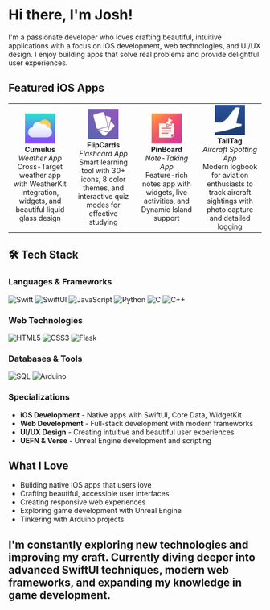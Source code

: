 # Hi there, I'm Josh! 

I'm a passionate developer who loves crafting beautiful, intuitive applications with a focus on iOS development, web technologies, and UI/UX design. I enjoy building apps that solve real problems and provide delightful user experiences.

##  Featured iOS Apps

<table>
<tr>
<td align="center" width="25%">
<img src="App_Icons/Cumulus.png" width="60" height="60"><br>
<strong>Cumulus</strong><br>
<em>Weather App</em><br>
Cross-Target weather app with WeatherKit integration, widgets, and beautiful liquid glass design
</td>
<td align="center" width="25%">
<img src="App_Icons/FlipCards.png" width="60" height="60"><br>
<strong>FlipCards</strong><br>
<em>Flashcard App</em><br>
Smart learning tool with 30+ icons, 8 color themes, and interactive quiz modes for effective studying
</td>
<td align="center" width="25%">
<img src="App_Icons/PinBoard.png" width="60" height="60"><br>
<strong>PinBoard</strong><br>
<em>Note-Taking App</em><br>
Feature-rich notes app with widgets, live activities, and Dynamic Island support
</td>
<td align="center" width="25%">
<img src="App_Icons/TailTag.png" width="60" height="60"><br>
<strong>TailTag</strong><br>
<em>Aircraft Spotting App</em><br>
Modern logbook for aviation enthusiasts to track aircraft sightings with photo capture and detailed logging
</td>
</tr>
</table>

## 🛠 Tech Stack

### Languages & Frameworks
![Swift](https://img.shields.io/badge/Swift-FA7343?style=for-the-badge&logo=swift&logoColor=white)
![SwiftUI](https://img.shields.io/badge/SwiftUI-007ACC?style=for-the-badge&logo=swift&logoColor=white)
![JavaScript](https://img.shields.io/badge/JavaScript-F7DF1E?style=for-the-badge&logo=javascript&logoColor=black)
![Python](https://img.shields.io/badge/Python-3776AB?style=for-the-badge&logo=python&logoColor=white)
![C](https://img.shields.io/badge/C-00599C?style=for-the-badge&logo=c&logoColor=white)
![C++](https://img.shields.io/badge/C++-00599C?style=for-the-badge&logo=c%2B%2B&logoColor=white)

### Web Technologies
![HTML5](https://img.shields.io/badge/HTML5-E34F26?style=for-the-badge&logo=html5&logoColor=white)
![CSS3](https://img.shields.io/badge/CSS3-1572B6?style=for-the-badge&logo=css3&logoColor=white)
![Flask](https://img.shields.io/badge/Flask-000000?style=for-the-badge&logo=flask&logoColor=white)

### Databases & Tools
![SQL](https://img.shields.io/badge/SQL-4479A1?style=for-the-badge&logo=mysql&logoColor=white)
![Arduino](https://img.shields.io/badge/Arduino-00979D?style=for-the-badge&logo=arduino&logoColor=white)

### Specializations
- **iOS Development** - Native apps with SwiftUI, Core Data, WidgetKit
- **Web Development** - Full-stack development with modern frameworks
- **UI/UX Design** - Creating intuitive and beautiful user experiences
- **UEFN & Verse** - Unreal Engine development and scripting

##  What I Love
-  Building native iOS apps that users love
-  Crafting beautiful, accessible user interfaces
-  Creating responsive web experiences
-  Exploring game development with Unreal Engine
-  Tinkering with Arduino projects

I'm constantly exploring new technologies and improving my craft. Currently diving deeper into advanced SwiftUI techniques, modern web frameworks, and expanding my knowledge in game development.
---
